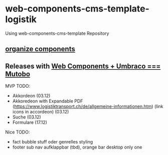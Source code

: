 # web-components-cms-template-logistik
Using web-components-cms-template Repository

## [organize components](https://wiki.migros.net/display/OCC/Web+Components+CMS+Template)

## Releases with [Web Components + Umbraco === Mutobo](http://mutobo.ch/)

MVP TODO:
- Akkordeon (03.12)
- Akkoredeon with Expandable PDF (https://www.logistiktransport.ch/de/allgemeine-informationen.htm) (link icons in accordeon) (03.12)
- Suche (03.12)
- Formulare (17.12)

Nice TODO:
- fact bubble stuff oder genrelles styling
- footer sub nav aufklappbar (tbd), orange bar desktop only one
